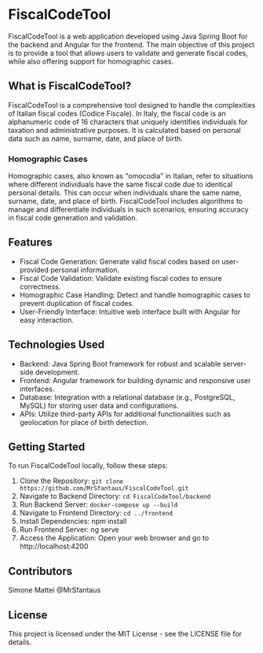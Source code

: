 # FiscalCodeTool
FiscalCodeTool is a web application developed using Java Spring Boot for the backend and Angular for the frontend. The main objective of this project is to provide a tool that allows users to validate and generate fiscal codes, while also offering support for homographic cases.

## What is FiscalCodeTool?
FiscalCodeTool is a comprehensive tool designed to handle the complexities of Italian fiscal codes (Codice Fiscale). In Italy, the fiscal code is an alphanumeric code of 16 characters that uniquely identifies individuals for taxation and administrative purposes. It is calculated based on personal data such as name, surname, date, and place of birth.

### Homographic Cases
Homographic cases, also known as "omocodia" in Italian, refer to situations where different individuals have the same fiscal code due to identical personal details. This can occur when individuals share the same name, surname, date, and place of birth. FiscalCodeTool includes algorithms to manage and differentiate individuals in such scenarios, ensuring accuracy in fiscal code generation and validation.

## Features
 - Fiscal Code Generation: Generate valid fiscal codes based on user-provided personal information.
 - Fiscal Code Validation: Validate existing fiscal codes to ensure correctness.
 - Homographic Case Handling: Detect and handle homographic cases to prevent duplication of fiscal codes.
 - User-Friendly Interface: Intuitive web interface built with Angular for easy interaction.

## Technologies Used
 - Backend: Java Spring Boot framework for robust and scalable server-side development.
 - Frontend: Angular framework for building dynamic and responsive user interfaces.
 - Database: Integration with a relational database (e.g., PostgreSQL, MySQL) for storing user data and configurations.
 - APIs: Utilize third-party APIs for additional functionalities such as geolocation for place of birth detection.

## Getting Started
To run FiscalCodeTool locally, follow these steps:

1. Clone the Repository: `git clone https://github.com/MrSfantaus/FiscalCodeTool.git`
2. Navigate to Backend Directory: `cd FiscalCodeTool/backend`
3. Run Backend Server: `docker-compose up --build`
4. Navigate to Frontend Directory: `cd ../frontend`
5. Install Dependencies: npm install
6. Run Frontend Server: ng serve
7. Access the Application: Open your web browser and go to http://localhost:4200

## Contributors
Simone Mattei @MrSfantaus

## License
This project is licensed under the MIT License - see the LICENSE file for details.